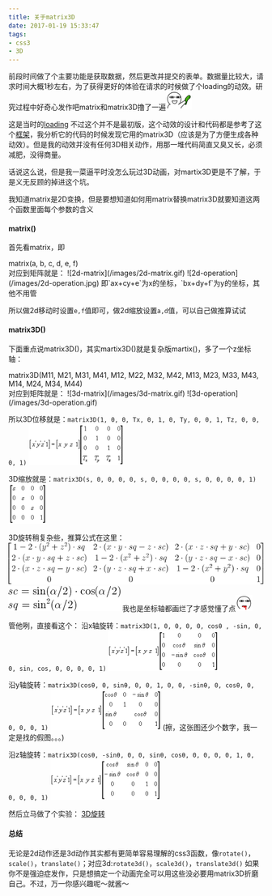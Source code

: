 ```yaml
---
title: 关于matrix3D
date: 2017-01-19 15:33:47
tags:
- css3
- 3D
---
```

前段时间做了个主要功能是获取数据，然后更改并提交的表单。数据量比较大，请求时间大概1秒左右，为了获得更好的体验在请求的时候做了个loading的动效。研究过程中好奇心发作吧matrix和matrix3D撸了一遍<img src="/images/emoticon/79.gif" alt="给你黄瓜" style="display:inline; margin:0;">
<!-- more -->
这是当时的[loading](https://jsfiddle.net/miyalee/y5h6p86d/)
不过这个并不是最初版，这个动效的设计和代码都是参考了这个[框架](http://bouncejs.com/)，我分析它的代码的时候发现它用的matrix3D（应该是为了方便生成各种动效）。但是我的动效并没有任何3D相关动作，用那一堆代码简直又臭又长，必须减肥，没得商量。

话说这么说，但是我一菜逼平时没怎么玩过3D动画，对martix3D更是不了解，于是义无反顾的掉进这个坑。

我知道matrix是2D变换，但是要想知道如何用matrix替换matrix3D就要知道这两个函数里面每个参数的含义

#### matrix()
首先看matrix，即
<div class="tip">matrix(a, b, c, d, e, f)</div>
对应到矩阵就是：
![2d-matrix](/images/2d-matrix.gif)
![2d-operation](/images/2d-operation.jpg)
即`ax+cy+e`为x的坐标，`bx+dy+f`为y的坐标，其他不用管

所以做2d移动时设置`e,f`值即可，做2d缩放设置`a,d`值，可以自己做推算试试

#### matrix3D()
下面重点说matrix3D()，其实martix3D()就是复杂版martix()，多了一个z坐标轴：
<div class="tip">matrix3D(M11, M21, M31, M41, M12, M22, M32, M42, M13, M23, M33, M43, M14, M24, M34, M44)</div>
对应到矩阵就是：
![3d-matrix](/images/3d-matrix.gif)
![3d-operation](/images/3d-operation.gif)

所以3D位移就是：`matrix3D(1, 0, 0, Tx, 0, 1, 0, Ty, 0, 0, 1, Tz, 0, 0, 0, 1)`
![3d-translate](/images/3d-translate.gif)

3D缩放就是：`matrix3D(s, 0, 0, 0, 0, s, 0, 0, 0, 0, s, 0, 0, 0, 0, 1)`
![3d-scale](/images/3d-scale.gif)

3D旋转稍复杂些，推算公式在这里：
![rotate3d-operation](/images/rotate3d-operation.png)
![rotate3d-operation-params](/images/rotate3d-operation-params.png)
我也是坐标轴都画烂了才感觉懂了点<img src="/images/emoticon/51.gif" alt="吐血" style="display:inline; margin:0;">

管他咧，直接看这个：
沿x轴旋转：`matrix3D(1, 0, 0, 0, 0, cosθ	, -sin, 0, 0, sin, cos, 0, 0, 0, 0, 1)`
![rotate-x](/images/rotate-x.gif)

沿y轴旋转：`matrix3D(cosθ, 0, sinθ, 0, 0, 1, 0, 0, -sinθ, 0, cosθ, 0, 0, 0, 0, 1)`
![rotate-y](/images/rotate-y.gif)
(擦，这张图还少个数字，我一定是找的假图。。。)

沿z轴旋转：`matrix3D(cosθ, -sinθ, 0, 0, sinθ, cosθ, 0, 0, 0, 0, 1, 0, 0, 0, 0, 1)`
![rotate-z](/images/rotate-z.gif)

然后立马做了个实验：
[3D旋转](https://jsfiddle.net/miyalee/hrk99603/)

#### 总结
无论是2d动作还是3d动作其实都有更简单容易理解的css3函数，像`rotate()`，`scale()`，`translate()`；对应3d:`rotate3d()`，`scale3d()`，`translate3d()`
如果你不是强迫症发作，只是想搞定一个动画完全可以用这些没必要用matrix3D折磨自己。不过，万一你感兴趣呢～就酱～


